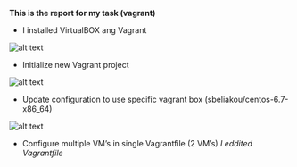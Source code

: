 **This is the report for my task (vagrant)**


 - I installed  VirtualBOX ang Vagrant

![alt text](https://github.com/evgeniy-krupen/vagrant/blob/vagrant/sources/1-1.png "Pic 1")

 - Initialize new Vagrant project

![alt text](https://github.com/evgeniy-krupen/vagrant/blob/vagrant/sources/1-3.png "Pic 3")

- Update configuration to use specific vagrant box (sbeliakou/centos-6.7-x86_64)

![alt text](https://github.com/evgeniy-krupen/vagrant/blob/vagrant/sources/1-2.png "Pic 2")

- Configure multiple VM’s in single Vagrantfile (2 VM’s)
 _I eddited Vagrantfile_

